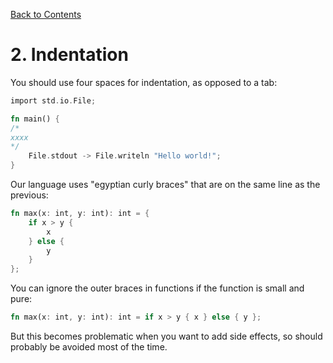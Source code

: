 [Back to Contents](https://github.com/OIL-language/OIL-style-guide/blob/main/README.md)
# 2. Indentation

You should use four spaces for indentation, as opposed to a tab:
```rust
import std.io.File;

fn main() {
/*
xxxx
*/
    File.stdout -> File.writeln "Hello world!";
}
```

Our language uses "egyptian curly braces" that are on the same line as the previous:
```rust
fn max(x: int, y: int): int = {
    if x > y {
        x
    } else {
        y
    }
};
```

You can ignore the outer braces in functions if the function is small and pure:
```rust
fn max(x: int, y: int): int = if x > y { x } else { y };
```

But this becomes problematic when you want to add side effects, so should probably be avoided most of the time.
